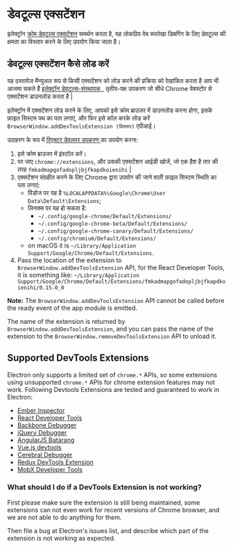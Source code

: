 # डेवटूल्स एक्सटेंशन

इलेक्ट्रॉन [क्रोम डेवटूल्स एक्सटेंशन](https://developer.chrome.com/extensions/devtools) समर्थन करता है, यह लोकप्रिय वेब रूपरेखा डिबगिंग के लिए डेवटूल्स की क्षमता का विस्तार करने के लिए उपयोग किया जाता है।

## डेवटूल्स एक्सटेंशन कैसे लोड करें

यह दस्तावेज़ मैन्युअल रूप से किसी एक्सटेंशन को लोड करने की प्रक्रिया को रेखांकित करता है आप भी आजमा सकते हैं [ इलेक्ट्रॉन डेवटूल्स-संस्थापक ](https://github.com/GPMDP/electron-devtools-installer), तृतीय-पक्ष उपकरण जो सीधे Chrome वेबस्टोर से एक्सटेंशन डाउनलोड करता है |

इलेक्ट्रॉन में एक्सटेंशन लोड करने के लिए, आपको इसे क्रोम ब्राउज़र में डाउनलोड करना होगा, इसके फ़ाइल सिस्टम पथ का पता लगाएं, और फिर इसे कॉल करके लोड करें `BrowserWindow.addDevToolsExtension (विस्तार)` एपीआई।

उदाहरण के रूप में [रिएक्टर डेवलपर उपकरण ](https://chrome.google.com/webstore/detail/react-developer-tools/fmkadmapgofadopljbjfkapdkoienihi) का उपयोग करना:

1. इसे क्रोम ब्राउजर में इंस्टॉल करें।
2. पर जाए `chrome://extensions`, और उसकी एक्सटेंशन आईडी खोजें, जो एक हैश है तार की तरह `fmkadmapgofadopljbjfkapdkoienihi` |
3. एक्सटेंशन संग्रहीत करने के लिए Chrome द्वारा उपयोग की जाने वाली फ़ाइल सिस्टम स्थिति का पता लगाएं: 
    * विंडोज पर यह है `%LOCALAPPDATA%\Google\Chrome\User Data\Default\Extensions`;
    * लिनक्स पर यह हो सकता है: 
        * `~/.config/google-chrome/Default/Extensions/`
        * `~/.config/google-chrome-beta/Default/Extensions/`
        * `~/.config/google-chrome-canary/Default/Extensions/`
        * `~/.config/chromium/Default/Extensions/`
    * on macOS it is `~/Library/Application Support/Google/Chrome/Default/Extensions`.
4. Pass the location of the extension to `BrowserWindow.addDevToolsExtension` API, for the React Developer Tools, it is something like: `~/Library/Application Support/Google/Chrome/Default/Extensions/fmkadmapgofadopljbjfkapdkoienihi/0.15.0_0`

**Note:** The `BrowserWindow.addDevToolsExtension` API cannot be called before the ready event of the app module is emitted.

The name of the extension is returned by `BrowserWindow.addDevToolsExtension`, and you can pass the name of the extension to the `BrowserWindow.removeDevToolsExtension` API to unload it.

## Supported DevTools Extensions

Electron only supports a limited set of `chrome.*` APIs, so some extensions using unsupported `chrome.*` APIs for chrome extension features may not work. Following Devtools Extensions are tested and guaranteed to work in Electron:

* [Ember Inspector](https://chrome.google.com/webstore/detail/ember-inspector/bmdblncegkenkacieihfhpjfppoconhi)
* [React Developer Tools](https://chrome.google.com/webstore/detail/react-developer-tools/fmkadmapgofadopljbjfkapdkoienihi)
* [Backbone Debugger](https://chrome.google.com/webstore/detail/backbone-debugger/bhljhndlimiafopmmhjlgfpnnchjjbhd)
* [jQuery Debugger](https://chrome.google.com/webstore/detail/jquery-debugger/dbhhnnnpaeobfddmlalhnehgclcmjimi)
* [AngularJS Batarang](https://chrome.google.com/webstore/detail/angularjs-batarang/ighdmehidhipcmcojjgiloacoafjmpfk)
* [Vue.js devtools](https://chrome.google.com/webstore/detail/vuejs-devtools/nhdogjmejiglipccpnnnanhbledajbpd)
* [Cerebral Debugger](https://cerebraljs.com/docs/introduction/debugger.html)
* [Redux DevTools Extension](https://chrome.google.com/webstore/detail/redux-devtools/lmhkpmbekcpmknklioeibfkpmmfibljd)
* [MobX Developer Tools](https://chrome.google.com/webstore/detail/mobx-developer-tools/pfgnfdagidkfgccljigdamigbcnndkod)

### What should I do if a DevTools Extension is not working?

First please make sure the extension is still being maintained, some extensions can not even work for recent versions of Chrome browser, and we are not able to do anything for them.

Then file a bug at Electron's issues list, and describe which part of the extension is not working as expected.